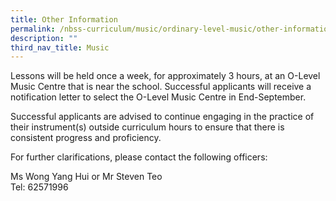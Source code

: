 ```yaml
---
title: Other Information
permalink: /nbss-curriculum/music/ordinary-level-music/other-information/
description: ""
third_nav_title: Music
---
```


<p>Lessons will be held once a week, for approximately 3 hours, at an O-Level Music Centre that is near the school. Successful applicants will receive a notification letter to select the O-Level Music Centre in End-September.</p>
<p>Successful applicants are advised to continue engaging in the practice of their instrument(s) outside curriculum hours to ensure that there is consistent progress and proficiency.</p>
<p>For further clarifications, please contact the following officers:</p>
<p>Ms Wong Yang Hui or Mr Steven Teo<br />Tel: 62571996</p>